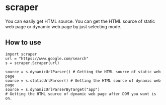 # scraper
You can easily get HTML source. You can get the HTML source of static web page or dynamic web page by just selecting mode.

## How to use
~~~
import scraper
url = "https://www.google.com/search"
s = scraper.Scraper(url)

source = s.dynamicUrlParser() # Getting the HTML source of static web page
source = s.staticUrlParser() # Getting the HTML source of dynamic web page
source = s.dynamicUrlParserByTarget("app") 
# Getting the HTML source of dynamic web page after DOM you want is on.
~~~
